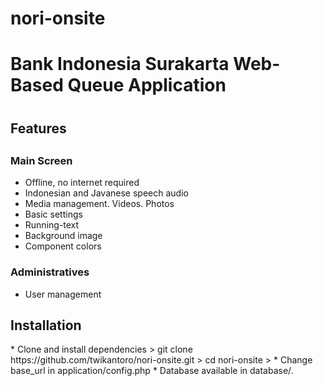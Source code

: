 # nori-onsite

<h1>Bank Indonesia Surakarta Web-Based Queue Application<h1>
  <h2>Features<h2>
    <h3>Main Screen</h3>
    <ul>
      <li>Offline, no internet required</li>
      <li>Indonesian and Javanese speech audio</li>
      <li>Media management. Videos. Photos</li>
      <li>Basic settings</li>
      <li>Running-text</li>
        <li>Background image</li>
        <li>Component colors</li>
    </ul>
    <h3>Administratives</h3>
    <ul>
      <li>User management</li>
    </ul>
    <h2>Installation</h2>
    * Clone and install dependencies
    > git clone https://github.com/twikantoro/nori-onsite.git
    > cd nori-onsite
    > 
    * Change base_url in application/config.php
    * Database available in database/.
